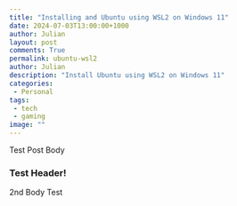 ```yaml
---
title: "Installing and Ubuntu using WSL2 on Windows 11"
date: 2024-07-03T13:00:00+1000
author: Julian
layout: post
comments: True
permalink: ubuntu-wsl2
author: Julian
description: "Install Ubuntu using WSL2 on Windows 11"
categories:
 - Personal
tags:
 - tech
 - gaming
image: ""
---
```


Test Post Body

### Test Header!

2nd Body Test
